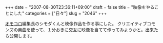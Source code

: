 +++
date = "2007-08-30T23:36:11+09:00"
draft = false
title = "映像をやることにした"
categories = ["日々"]
slug = "2046"
+++

<a href="http://omocoro.jp" target="_blank">オモコロ</a>編集長のシモダくんと映像作品を作る事にした。
クリエイティブコモンズの楽曲を使って、１分おきに交互に映像を当てて作ってみようかと。出来たら公開します。
